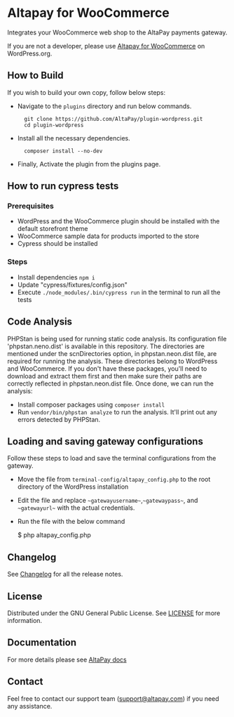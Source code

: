 # Altapay for WooCommerce

Integrates your WooCommerce web shop to the AltaPay payments gateway.

If you are not a developer, please use [Altapay for WooCommerce](https://wordpress.org/plugins/altapay-for-woocommerce/) on WordPress.org.

## How to Build

If you wish to build your own copy, follow below steps:

- Navigate to the `plugins` directory and run below commands.

        git clone https://github.com/AltaPay/plugin-wordpress.git
        cd plugin-wordpress
        
- Install all the necessary dependencies.
        
        composer install --no-dev
- Finally, Activate the plugin from the plugins page.

## How to run cypress tests

### Prerequisites

* WordPress and the WooCommerce plugin should be installed with the default storefront theme
* WooCommerce sample data for products imported to the store
* Cypress should be installed

### Steps

* Install dependencies `npm i`
* Update "cypress/fixtures/config.json"
* Execute `./node_modules/.bin/cypress run` in the terminal to run all the tests

## Code Analysis
PHPStan is being used for running static code analysis. Its configuration file 'phpstan.neno.dist' is available in this repository. The directories are mentioned under the scnDirectories option, in phpstan.neon.dist file, are required for running the analysis. These directories belong to WordPress and WooCommerce. If you don't have these packages, you'll need to download and extract them first and then make sure their paths are correctly reflected in phpstan.neon.dist file. Once done, we can run the analysis: 
* Install composer packages using `composer install`
* Run `vendor/bin/phpstan analyze` to run the analysis. It'll print out any errors detected by PHPStan.

## Loading and saving gateway configurations
Follow these steps to load and save the terminal configurations from the gateway.
* Move the file from `terminal-config/altapay_config.php` to the root directory of the WordPress installation
* Edit the file and replace `~gatewayusername~`,`~gatewaypass~`, and `~gatewayurl~` with the actual credentials.
* Run the file with the below command

    $ php altapay_config.php

## Changelog

See [Changelog](CHANGELOG.md) for all the release notes.

## License

Distributed under the GNU General Public License. See [LICENSE](LICENSE) for more information.

## Documentation

For more details please see [AltaPay docs](https://documentation.altapay.com/)

## Contact
Feel free to contact our support team (support@altapay.com) if you need any assistance.